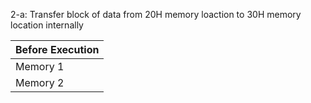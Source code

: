 2-a: Transfer block of data from 20H memory loaction to 30H memory location internally

| Before Execution |
| --- |
| Memory 1| D:0X20 | 00 | 01 | 02 | 03 | 04 | 05 | 06 | 07 | 08 | 09 |
| Memory 2| D:0X30 | 0A | 0B | 0C | 0D | 0E | 0F | 10 | 11 | 12 | 13 |
